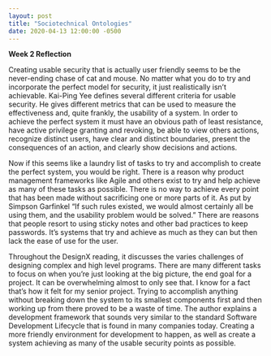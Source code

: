 ```yaml
---
layout: post
title: "Sociotechnical Ontologies"
date: 2020-04-13 12:00:00 -0500
---
```

**Week 2 Reflection**

Creating usable security that is actually user friendly seems to be the never-ending chase of cat and mouse. No matter what you do to try and incorporate the perfect model for security, it just realistically isn’t achievable. Kai-Ping Yee defines several different criteria for usable security. He gives different metrics that can be used to measure the effectiveness and, quite frankly, the usability of a system. In order to achieve the perfect system it must have an obvious path of least resistance, have active privilege granting and revoking, be able to view others actions, recognize distinct users, have clear and distinct boundaries, present the consequences of an action, and clearly show decisions and actions.
 
Now if this seems like a laundry list of tasks to try and accomplish to create the perfect system, you would be right. There is a reason why product management frameworks like Agile and others exist to try and help achieve as many of these tasks as possible. There is no way to achieve every point that has been made without sacrificing one or more parts of it. As put by Simpson Garfinkel “If such rules existed, we would almost certainly all be using them, and the usability problem would be solved.” There are reasons that people resort to using sticky notes and other bad practices to keep passwords. It’s systems that try and achieve as much as they can but then lack the ease of use for the user. 
 
Throughout the DesignX reading, it discusses the varies challenges of designing complex and high level programs. There are many different tasks to focus on when you’re just looking at the big picture, the end goal for a project. It can be overwhelming almost to only see that. I know for a fact that’s how it felt for my senior project. Trying to accomplish anything without breaking down the system to its smallest components first and then working up from there proved to be a waste of time. The author explains a development framework that sounds very similar to the standard Software Development Lifecycle that is found in many companies today. Creating a more friendly environment for development to happen, as well as create a system achieving as many of the usable security points as possible.  

